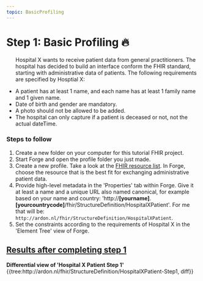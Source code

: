 ```yaml
---
topic: BasicProfiling
---
```

# Step 1: Basic Profiling 🔥
<ul class="roundbox">
<p>Hospital X wants to receive patient data from general practitioners. The hospital has decided to build an interface conform the FHIR standard, starting with administrative data of patients. The following requirements are specified by Hosptial X:</p>
<li>	A patient has at least 1 name, and each name has at least 1 family name and 1 given name.</li>
<li>	Date of birth and gender are mandatory.</li>
<li>	A photo should not be allowed to be added.</li>
<li>	The hospital can only capture if a patient is deceased or not, not the actual dateTime.</li>
</ul>

### Steps to follow
1.	Create a new folder on your computer for this tutorial FHIR project.
2.	Start Forge and open the profile folder you just made.
3.	Create a new profile. Take a look at the [FHIR resource list][1]. In Forge, choose the resource that is the best fit for exchanging administrative patient data.
4.	Provide high-level metadata in the 'Properties' tab within Forge. Give it at least a name and a unique URL also named canonical, for example based on your name and country: 'http://**[yourname]**.**[yourcountrycode]**/fhir/StructureDefinition/HospitalXPatient'. For me that will be: `http://ardon.nl/fhir/StructureDefinition/HospitalXPatient`.
5.	Set the constraints according to the requirements of Hospital X in the 'Element Tree' view of Forge.

<div class="panel-group">
  <div class="panel panel-default">
    <div class="panel-heading">
      <h2 class="panel-title">
        <a data-toggle="collapse" href="#collapse1">Results after completing step 1</a>
      </h2>
    </div>
    <div id="collapse1" class="panel-collapse collapse">
      <div class="panel-body">
      <b>Differential view of 'Hospital X Patient Step 1'</b>
            {{tree:http://ardon.nl/fhir/StructureDefinition/HospitalXPatient-Step1, diff}}            
  </div>
</div>

[1]: https://www.hl7.org/fhir/r4/resourcelist.html
[2]: https://simplifier.net/ui/project/create "Create a Simplifier project"
